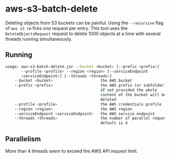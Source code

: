 # aws-s3-batch-delete
Deleting objects from S3 buckets can be painful. Using the `--recursive` flag of `aws s3 rm` fires one request per entry.
This tool uses the `DeleteObjectsRequest` request to delete 1000 objects at a time with several threads running simultaneously.

## Running
```bash
usage: aws-s3-batch-delete.jar --bucket <bucket> [--prefix <prefix>]
       --profile <profile> --region <region> [--serviceEndpoint
       <serviceEndpoint>] [--threads <threads>]
    --bucket <bucket>                     the AWS bucket
    --prefix <prefix>                     the AWS prefix (or subfolder),
                                          if not provided the whole
                                          content of the bucket will be
                                          deleted
    --profile <profile>                   the AWS credentials profile
    --region <region>                     the AWS region
    --serviceEndpoint <serviceEndpoint>   the AWS service endpoint
    --threads <threads>                   the number of parallel requests,
                                          default is 4
```

## Parallelism
More than 4 threads seem to exceed the AWS API request limit.